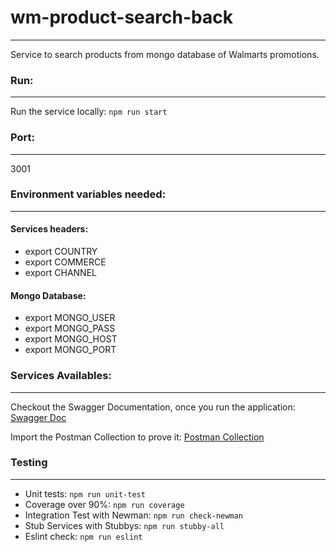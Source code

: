 # wm-product-search-back
---------------------
Service to search products from mongo database of Walmarts promotions.

### Run:
---------------------
Run the service locally: ``` npm run start ```

### Port:
---------------------
3001

### Environment variables needed:
---------------------
#### Services headers:
* export COUNTRY
* export COMMERCE
* export CHANNEL

#### Mongo Database:
* export MONGO_USER
* export MONGO_PASS
* export MONGO_HOST
* export MONGO_PORT

### Services Availables:
---------------------
Checkout the Swagger Documentation, once you run the application:
[Swagger Doc](http://localhost:3001/products/api-docs/)

Import the Postman Collection to prove it:
[Postman Collection](https://www.getpostman.com/collections/7e76c413f152e5d4ec33)

### Testing
---------------------
* Unit tests: ``` npm run unit-test ```
* Coverage over 90%: ``` npm run coverage ```
* Integration Test with Newman: ``` npm run check-newman ```
* Stub Services with Stubbys: ``` npm run stubby-all ```
* Eslint check: ``` npm run eslint ```
